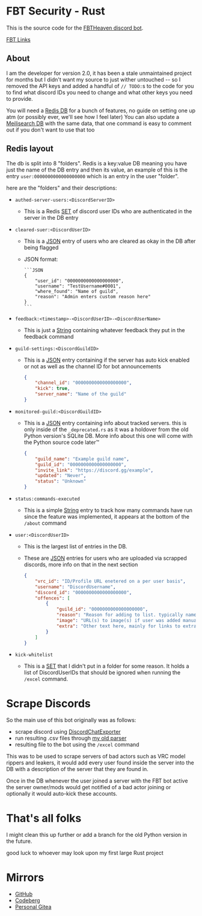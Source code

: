 # FBT Security - Rust

This is the source code for the [FBTHeaven discord bot](https://fbtsecurity.fbtheaven.com/).

[FBT Links](https://linktr.ee/FBT_Heaven)

## About

I am the developer for version 2.0, it has been a stale unmaintained project for months but I didn't want my source to just wither untouched -- so I removed the API keys and added a handful of `// TODO:`s to the code for you to find what discord IDs you need to change and what other keys you need to provide.

You will need a [Redis DB](https://redis.io/) for a bunch of features, no guide on setting one up atm (or possibly ever, we'll see how I feel later)
You can also update a [Meilisearch DB](https://www.meilisearch.com/) with the same data, that one command is easy to comment out if you don't want to use that too

## Redis layout

The db is split into 8 "folders".
Redis is a key:value DB meaning you have just the name of the DB entry and then its value, an example of this is the entry `user:0000000000000000000` which is an entry in the user "folder".

here are the "folders" and their descriptions:

- `authed-server-users:<DiscordServerID>`
  - This is a Redis [SET](https://redis.io/docs/latest/develop/data-types/sets/) of discord user IDs who are authenticated in the server in the DB entry
- `cleared-suer:<DiscordUserID>`
  - This is a [JSON](https://redis.io/docs/latest/develop/data-types/json/) entry of users who are cleared as okay in the DB after being flagged
  - JSON format:

        ```JSON
        {
            "user_id": "0000000000000000000",
            "username": "TestUsername#0001",
            "where_found": "Name of guild",
            "reason": "Admin enters custom reason here"
        }
        ```

- `feedback:<timestamp>-<DiscordUserID>-<DiscordUserName>`
  - This is just a [String](https://redis.io/docs/latest/develop/data-types/strings/) containing whatever feedback they put in the feedback command
- `guild-settings:<DiscordGuildID>`
  - This is a [JSON](https://redis.io/docs/latest/develop/data-types/json/) entry containing if the server has auto kick enabled or not as well as the channel ID for bot announcements

    ```json
    {
        "channel_id": "0000000000000000000",
        "kick": true,
        "server_name": "Name of the guild"
    }
    ```

- `monitored-guild:<DiscordGuildID>`
  - This is a [JSON](https://redis.io/docs/latest/develop/data-types/json/) entry containing info about tracked servers. this is only inside of the `_deprecated.rs` as it was a holdover from the old Python version's SQLite DB. More info about this one will come with the Python source code later™️

    ```json
    {
        "guild_name": "Example guild name",
        "guild_id": "0000000000000000000",
        "invite_link": "https://discord.gg/example",
        "updated": "Never",
        "status": "Unknown"
    }
    ```

- `status:commands-executed`
  - This is a simple [String](https://redis.io/docs/latest/develop/data-types/strings/) entry to track how many commands have run since the feature was implemented, it appears at the bottom of the `/about` command
- `user:<DiscordUserID>`
  - This is the largest list of entries in the DB.
  - These are [JSON](https://redis.io/docs/latest/develop/data-types/json/) entries for users who are uploaded via scrapped discords, more info on that in the next section

    ```json
    {
        "vrc_id": "ID/Profile URL enetered on a per user basis",
        "username": "DiscordUsername",
        "discord_id": "0000000000000000000",
        "offences": [
            {
                "guild_id": "0000000000000000000",
                "reason": "Reason for adding to list. typically name of discord server found, date and a key from the /key command",
                "image": "URL(s) to image(s) if user was added manually for evidence",
                "extra": "Other text here, mainly for links to extra files"
            }
        ]
    }
    ```

- `kick-whitelist`
  - This is a [SET](https://redis.io/docs/latest/develop/data-types/sets/) that I didn't put in a folder for some reason. It holds a list of DiscordUserIDs that should be ignored when running the `/excel` command.

# Scrape Discords

So the main use of this bot originally was as follows:

- scrape discord using [DiscordChatExporter](https://github.com/Tyrrrz/DiscordChatExporter)
- run resulting .csv files through [my old parser](https://github.com/BuyMyMojo/discord-chat-parser)
- resulting file to the bot using the `/excel` command

This was to be used to scrape servers of bad actors such as VRC model rippers and leakers, it would add every user found inside the server into the DB with a description of the server that they are found in.

Once in the DB whenever the user joined a server with the FBT bot active the server owner/mods would get notified of a bad actor joining or optionally it would auto-kick these accounts.

# That's all folks

I might clean this up further or add a branch for the old Python version in the future.

good luck to whoever may look upon my first large Rust project

# Mirrors

- [GitHub](https://github.com/BuyMyMojo/open-fbt)
- [Codeberg](https://codeberg.org/BuyMyMojo/open-fbt)
- [Personal Gitea](https://git.buymymojo.net/BuyMyMojo/open-fbt)

<p style="color: rgba(0, 0, 0, 0)">
There are no database files or user entries here, look somewhere else <3
</p>
